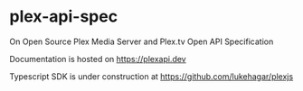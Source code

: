 # plex-api-spec
 
On Open Source Plex Media Server and Plex.tv Open API Specification

Documentation is hosted on https://plexapi.dev

Typescript SDK is under construction at https://github.com/lukehagar/plexjs


